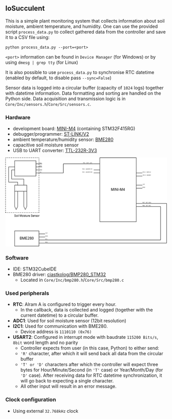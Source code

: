 ## IoSucculent

This is a simple plant monitoring system that collects information about soil moisture, ambient temperature, and humidity. One can use the provided script `process_data.py` to collect gathered data from the controller and save it to a CSV file using:

```
python process_data.py --port=<port>
```

`<port>` information can be found in `Device Manager` (for Windows) or by using `dmesg | grep tty` (for Linux)

It is also possible to use `process_data.py` to synchronise RTC datetime (enabled by default, to disable pass `--sync=False`)

Sensor data is logged into a circular buffer (capacity of `1024` logs) together with datetime information. 
Data formatting and sorting are handled on the Python side. 
Data acquisition and transmission logic is in `Core/Inc/sensors.h`/`Core/Src/sensors.c`. 

### Hardware
- development board: [MINI-M4](https://download.mikroe.com/documents/starter-boards/mini/stm32/f4/mini-m4-stm32-manual-v100.pdf) (containing STM32F415RG)
- debugger/programmer: [ST-LINK/V2](https://www.st.com/en/development-tools/st-link-v2.html#overview) 
- ambient temperature/humidity sensor: [BME280](https://www.bosch-sensortec.com/media/boschsensortec/downloads/datasheets/bst-bme280-ds002.pdf)
- capacitive soil moisture sensor
- USB to UART converter: [TTL-232R-3V3](https://ftdichip.com/products/ttl-232r-3v3/)

![Hardware scheme](/iosucc.png?raw=true)

### Software
- IDE: STM32CubeIDE
- BME280 driver: [ciastkolog/BMP280_STM32](https://github.com/ciastkolog/BMP280_STM32/tree/master)
    - Located in `Core/Inc/bmp280.h`/`Core/Src/bmp280.c` 

### Used peripherals
- **RTC**: Alram A is configured to trigger every hour. 
    - In the callback, data is collected and logged (together with the current datetime) to a circular buffer.
- **ADC1**: Used for soil moisture sensor (12bit resolution) 
- **I2C1**: Used for communication with BME280. 
    - Device address is `1110110 (0x76)`
- **USART2**: Configured in interrupt mode with baudrate `115200 Bits/s`, `8bit` word length and no parity
    - Controller expects from user (in this case, Python) to either send:
     - `'R'` character, after which it will send back all data from the circular buffer
  - `'T' or 'D'` characters after which the controller will expect three bytes for Hour/Minute/Second (in `'T'` case) or Year/Month/Day (for `'D'` case). After receiving data for RTC datetime synchronization, it will go back to expecting a single character.
  - All other input will result in an error message.
 
### Clock configuration
- Using external `32.768kHz` clock
